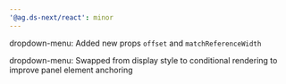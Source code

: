 ```yaml
---
'@ag.ds-next/react': minor
---
```


dropdown-menu: Added new props `offset` and `matchReferenceWidth`

dropdown-menu: Swapped from display style to conditional rendering to improve panel element anchoring
